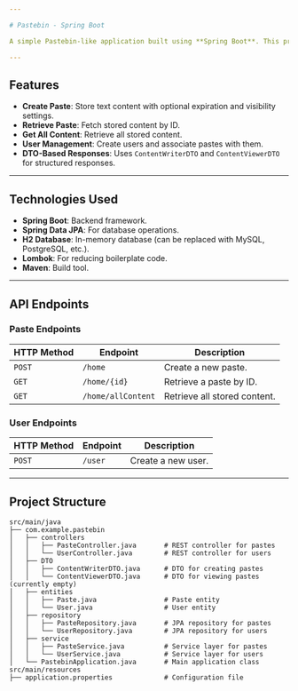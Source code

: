 ```yaml
---

# Pastebin - Spring Boot

A simple Pastebin-like application built using **Spring Boot**. This project allows users to store and retrieve text content (pastes) via REST APIs. It also supports user management, where users can create and manage their pastes.

---
```


## Features

- **Create Paste**: Store text content with optional expiration and visibility settings.
- **Retrieve Paste**: Fetch stored content by ID.
- **Get All Content**: Retrieve all stored content.
- **User Management**: Create users and associate pastes with them.
- **DTO-Based Responses**: Uses `ContentWriterDTO` and `ContentViewerDTO` for structured responses.

---

## Technologies Used

- **Spring Boot**: Backend framework.
- **Spring Data JPA**: For database operations.
- **H2 Database**: In-memory database (can be replaced with MySQL, PostgreSQL, etc.).
- **Lombok**: For reducing boilerplate code.
- **Maven**: Build tool.

---

## API Endpoints

### Paste Endpoints

| HTTP Method | Endpoint              | Description                          |
|-------------|-----------------------|--------------------------------------|
| `POST`      | `/home`               | Create a new paste.                  |
| `GET`       | `/home/{id}`          | Retrieve a paste by ID.              |
| `GET`       | `/home/allContent`    | Retrieve all stored content.         |

### User Endpoints

| HTTP Method | Endpoint              | Description                          |
|-------------|-----------------------|--------------------------------------|
| `POST`      | `/user`               | Create a new user.                   |

---

## Project Structure

```
src/main/java
├── com.example.pastebin
│   ├── controllers
│   │   ├── PasteController.java       # REST controller for pastes
│   │   └── UserController.java        # REST controller for users
│   ├── DTO
│   │   ├── ContentWriterDTO.java      # DTO for creating pastes
│   │   └── ContentViewerDTO.java      # DTO for viewing pastes (currently empty)
│   ├── entities
│   │   ├── Paste.java                 # Paste entity
│   │   └── User.java                  # User entity
│   ├── repository
│   │   ├── PasteRepository.java       # JPA repository for pastes
│   │   └── UserRepository.java        # JPA repository for users
│   ├── service
│   │   ├── PasteService.java          # Service layer for pastes
│   │   └── UserService.java           # Service layer for users
│   └── PastebinApplication.java       # Main application class
src/main/resources
├── application.properties             # Configuration file
